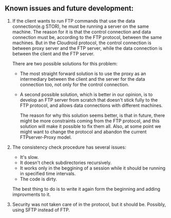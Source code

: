## Known issues and future development:

1. If the client wants to run FTP commands that use the data connection(e.g STOR), he must be running a server on the same machine.
   The reason for it is that the control connection and data connection must be, according to the FTP protocol, between the same  machines.
   But in the Cloudroid protocol, the control connection is between proxy server and the FTP server, while the data connection is between the client and the FTP server.
   
   There are two possible solutions for this problem:
   - The most straight forward solution is to use the proxy as an intermediary between the client and the server for the data connection too, not only for the control connection.

   - A second possible solution, which is better in our opinion, is to develop an FTP server from scratch that doesn't stick fully to the FTP protocol, and allows data connections with different
     machines.
     
     The reason for why this solution seems better, is that in future, there might be more constraints coming from the FTP protocol, and this solution will make it possible to fix them all. Also, at some point we might want to change the protocol and abandon the current FTPserver-Proxy model.

2. The consistency check procedure has several issues:
   - It's slow.
   - It doesn't check subdirectories recursively.
   - It works only in the beggining of a session while it should be running in specified time intervals.
   - The code is dirty.
   
   The best thing to do is to write it again form the beginning and adding improvments to it.

3. Security was not taken care of in the protocol, but it should be. Possibly, using SFTP instead of FTP.

